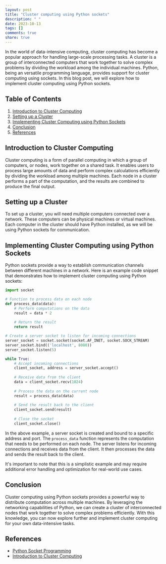```yaml
---
layout: post
title: "Cluster computing using Python sockets"
description: " "
date: 2023-10-13
tags: []
comments: true
share: true
---
```


In the world of data-intensive computing, cluster computing has become a popular approach for handling large-scale processing tasks. A cluster is a group of interconnected computers that work together to solve complex problems by dividing the workload among the individual machines. Python, being an versatile programming language, provides support for cluster computing using sockets. In this blog post, we will explore how to implement cluster computing using Python sockets.

## Table of Contents
1. [Introduction to Cluster Computing](#introduction-to-cluster-computing)
2. [Setting up a Cluster](#setting-up-a-cluster)
3. [Implementing Cluster Computing using Python Sockets](#implementing-cluster-computing-using-python-sockets)
4. [Conclusion](#conclusion)
5. [References](#references)

## Introduction to Cluster Computing

Cluster computing is a form of parallel computing in which a group of computers, or nodes, work together on a shared task. It enables users to process large amounts of data and perform complex calculations efficiently by dividing the workload among multiple machines. Each node in a cluster performs a part of the computation, and the results are combined to produce the final output.

## Setting up a Cluster

To set up a cluster, you will need multiple computers connected over a network. These computers can be physical machines or virtual machines. Each computer in the cluster should have Python installed, as we will be using Python sockets for communication.

## Implementing Cluster Computing using Python Sockets

Python sockets provide a way to establish communication channels between different machines in a network. Here is an example code snippet that demonstrates how to implement cluster computing using Python sockets:

```python
import socket

# Function to process data on each node
def process_data(data):
    # Perform computations on the data
    result = data * 2
    
    # Return the result
    return result

# Create a server socket to listen for incoming connections
server_socket = socket.socket(socket.AF_INET, socket.SOCK_STREAM)
server_socket.bind(('localhost', 8080))
server_socket.listen(5)

while True:
    # Accept incoming connections
    client_socket, address = server_socket.accept()
    
    # Receive data from the client
    data = client_socket.recv(1024)
    
    # Process the data on the current node
    result = process_data(data)
    
    # Send the result back to the client
    client_socket.send(result)
    
    # Close the socket
    client_socket.close()
```

In the above example, a server socket is created and bound to a specific address and port. The `process_data` function represents the computation that needs to be performed on each node. The server listens for incoming connections and receives data from the client. It then processes the data and sends the result back to the client.

It's important to note that this is a simplistic example and may require additional error handling and optimization for real-world use cases.

## Conclusion

Cluster computing using Python sockets provides a powerful way to distribute computation across multiple machines. By leveraging the networking capabilities of Python, we can create a cluster of interconnected nodes that work together to solve complex problems efficiently. With this knowledge, you can now explore further and implement cluster computing for your own data-intensive tasks.

## References

- [Python Socket Programming](https://docs.python.org/3/howto/sockets.html)
- [Introduction to Cluster Computing](https://en.wikipedia.org/wiki/Cluster_computing)